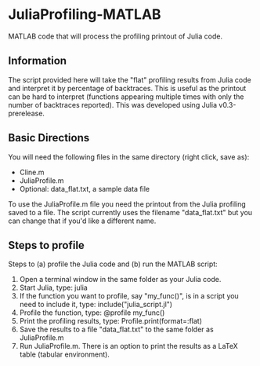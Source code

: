# JuliaProfiling-MATLAB
MATLAB code that will process the profiling printout of Julia code.

## Information
The script provided here will take the "flat" profiling results from Julia code and interpret it by percentage of backtraces. This is useful as the printout can be hard to interpret (functions appearing multiple times with only the number of backtraces reported). This was developed using Julia v0.3-prerelease. 

## Basic Directions
You will need the following files in the same directory (right click, save as):

* Cline.m
* JuliaProfile.m
* Optional: data_flat.txt, a sample data file

To use the JuliaProfile.m file you need the printout from the Julia profiling saved to a file. The script currently uses the filename "data_flat.txt" but you can change that if you'd like a different name. 

## Steps to profile
Steps to (a) profile the Julia code and (b) run the MATLAB script:

1. Open a terminal window in the same folder as your Julia code.
2. Start Julia, type: julia
3. If the function you want to profile, say "my_func()", is in a script you need to include it, type: include("julia_script.jl")
4. Profile the function, type: @profile my_func()
5. Print the profiling results, type: Profile.print(format=:flat)
6. Save the results to a file "data_flat.txt" to the same folder as JuliaProfile.m
7. Run JuliaProfile.m. There is an option to print the results as a LaTeX table (tabular environment).